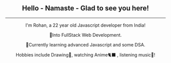  ## <div align="center"> Hello - Namaste - Glad to see you here! </div>
<hr>
  <div align="center">
<p>I'm Rohan, a 22 year old Javascript developer from India!<p>
<p>👀Into FullStack Web Development. </p>
<p>🌱Currently learning advanced Javascript and some DSA.</p>
<p>Hobbies include Drawing🎨, watching Anime🐈‍⬛ , listening music🎵! </p>
</div>
